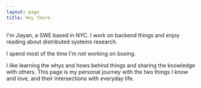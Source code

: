 ```yaml
---
layout: page
title: Hey there.
---
```

I'm Jiayan, a SWE based in NYC. I work on backend things and enjoy reading about distributed systems research.

I spend most of the time I'm not working on boxing.

I like learning the whys and hows behind things and sharing the knowledge with others. This page is my personal journey with the two things I know and love, and their intersections with everyday life.
